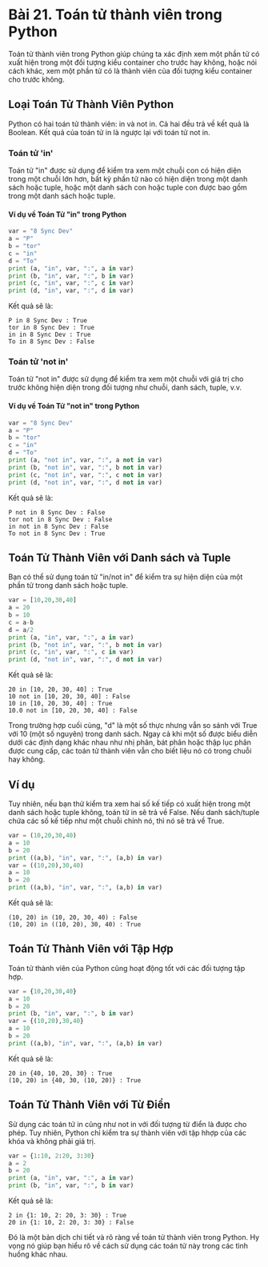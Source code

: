 # Bài 21. Toán tử thành viên trong Python

Toán tử thành viên trong Python giúp chúng ta xác định xem một phần tử có xuất hiện trong một đối tượng kiểu container cho trước hay không, hoặc nói cách khác, xem một phần tử có là thành viên của đối tượng kiểu container cho trước không.

## Loại Toán Tử Thành Viên Python

Python có hai toán tử thành viên: in và not in. Cả hai đều trả về kết quả là Boolean. Kết quả của toán tử in là ngược lại với toán tử not in.

### Toán tử 'in'

Toán tử "in" được sử dụng để kiểm tra xem một chuỗi con có hiện diện trong một chuỗi lớn hơn, bất kỳ phần tử nào có hiện diện trong một danh sách hoặc tuple, hoặc một danh sách con hoặc tuple con được bao gồm trong một danh sách hoặc tuple.

#### Ví dụ về Toán Tử "in" trong Python

```python
var = "8 Sync Dev"
a = "P"
b = "tor"
c = "in"
d = "To"
print (a, "in", var, ":", a in var)
print (b, "in", var, ":", b in var)
print (c, "in", var, ":", c in var)
print (d, "in", var, ":", d in var)
```

Kết quả sẽ là:

```
P in 8 Sync Dev : True
tor in 8 Sync Dev : True
in in 8 Sync Dev : True
To in 8 Sync Dev : False
```

### Toán tử 'not in'

Toán tử "not in" được sử dụng để kiểm tra xem một chuỗi với giá trị cho trước không hiện diện trong đối tượng như chuỗi, danh sách, tuple, v.v.

#### Ví dụ về Toán Tử "not in" trong Python

```python
var = "8 Sync Dev"
a = "P"
b = "tor"
c = "in"
d = "To"
print (a, "not in", var, ":", a not in var)
print (b, "not in", var, ":", b not in var)
print (c, "not in", var, ":", c not in var)
print (d, "not in", var, ":", d not in var)
```

Kết quả sẽ là:

```
P not in 8 Sync Dev : False
tor not in 8 Sync Dev : False
in not in 8 Sync Dev : False
To not in 8 Sync Dev : True
```

## Toán Tử Thành Viên với Danh sách và Tuple

Bạn có thể sử dụng toán tử "in/not in" để kiểm tra sự hiện diện của một phần tử trong danh sách hoặc tuple.

```python
var = [10,20,30,40]
a = 20
b = 10
c = a-b
d = a/2
print (a, "in", var, ":", a in var)
print (b, "not in", var, ":", b not in var)
print (c, "in", var, ":", c in var)
print (d, "not in", var, ":", d not in var)
```

Kết quả sẽ là:

```
20 in [10, 20, 30, 40] : True
10 not in [10, 20, 30, 40] : False
10 in [10, 20, 30, 40] : True
10.0 not in [10, 20, 30, 40] : False
```

Trong trường hợp cuối cùng, "d" là một số thực nhưng vẫn so sánh với True với 10 (một số nguyên) trong danh sách. Ngay cả khi một số được biểu diễn dưới các định dạng khác nhau như nhị phân, bát phân hoặc thập lục phân được cung cấp, các toán tử thành viên vẫn cho biết liệu nó có trong chuỗi hay không.

## Ví dụ

Tuy nhiên, nếu bạn thử kiểm tra xem hai số kế tiếp có xuất hiện trong một danh sách hoặc tuple không, toán tử in sẽ trả về False. Nếu danh sách/tuple chứa các số kế tiếp như một chuỗi chính nó, thì nó sẽ trả về True.

```python
var = (10,20,30,40)
a = 10
b = 20
print ((a,b), "in", var, ":", (a,b) in var)
var = ((10,20),30,40)
a = 10
b = 20
print ((a,b), "in", var, ":", (a,b) in var)
```

Kết quả sẽ là:

```
(10, 20) in (10, 20, 30, 40) : False
(10, 20) in ((10, 20), 30, 40) : True
```

## Toán Tử Thành Viên với Tập Hợp

Toán tử thành viên của Python cũng hoạt động tốt với các đối tượng tập hợp.

```python
var = {10,20,30,40}
a = 10
b = 20
print (b, "in", var, ":", b in var)
var = {(10,20),30,40}
a = 10
b = 20
print ((a,b), "in", var, ":", (a,b) in var)
```

Kết quả sẽ là:

```
20 in {40, 10, 20, 30} : True
(10, 20) in {40, 30, (10, 20)} : True
```

## Toán Tử Thành Viên với Từ Điển

Sử dụng các toán tử in cũng như not in với đối tượng từ điển là được cho phép. Tuy nhiên, Python chỉ kiểm tra sự thành viên với tập hhợp của các khóa và không phải giá trị.

```python
var = {1:10, 2:20, 3:30}
a = 2
b = 20
print (a, "in", var, ":", a in var)
print (b, "in", var, ":", b in var)
```

Kết quả sẽ là:

```
2 in {1: 10, 2: 20, 3: 30} : True
20 in {1: 10, 2: 20, 3: 30} : False
```

Đó là một bản dịch chi tiết và rõ ràng về toán tử thành viên trong Python. Hy vọng nó giúp bạn hiểu rõ về cách sử dụng các toán tử này trong các tình huống khác nhau.